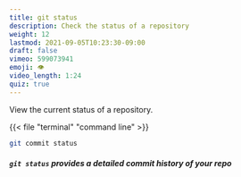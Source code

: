 ```yaml
---
title: git status
description: Check the status of a repository
weight: 12
lastmod: 2021-09-05T10:23:30-09:00
draft: false
vimeo: 599073941
emoji: 👁️
video_length: 1:24
quiz: true
---
```


View the current status of a repository. 

{{< file "terminal" "command line" >}}
```bash
git commit status
```

<quiz-modal options="true:false" answer="false" prize="0">
  <h5><code>git status</code> provides a detailed commit history of your repo</h5>
</quiz-modal>